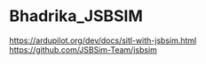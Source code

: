 # Bhadrika_JSBSIM
https://ardupilot.org/dev/docs/sitl-with-jsbsim.html
https://github.com/JSBSim-Team/jsbsim
